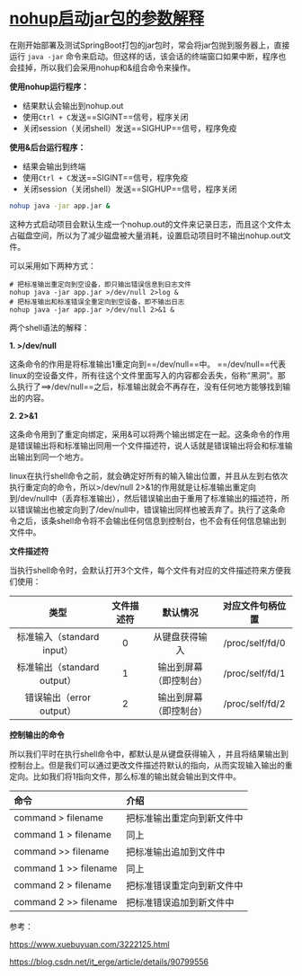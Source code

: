 # [nohup启动jar包的参数解释](https://www.cnblogs.com/zjfjava/p/12563755.html)



在刚开始部署及测试SpringBoot打包的jar包时，常会将jar包抛到服务器上，直接运行 `java -jar` 命令来启动。但这样的话，该会话的终端窗口如果中断，程序也会挂掉，所以我们会采用nohup和&组合命令来操作。

**使用nohup运行程序：**

- 结果默认会输出到nohup.out
- 使用`Ctrl + C`发送==SIGINT==信号，程序关闭
- 关闭session（关闭shell）发送==SIGHUP==信号，程序免疫

**使用&后台运行程序：**

- 结果会输出到终端
- 使用`Ctrl + C`发送==SIGINT==信号，程序免疫
- 关闭session（关闭shell）发送==SIGHUP==信号，程序关闭

```sh
nohup java -jar app.jar &
```

这种方式启动项目会默认生成一个nohup.out的文件来记录日志，而且这个文件太占磁盘空间，所以为了减少磁盘被大量消耗，设置启动项目时不输出nohup.out文件。

可以采用如下两种方式：

```shell
# 把标准输出重定向到空设备，即只输出错误信息到日志文件
nohup java -jar app.jar >/dev/null 2>log & 
# 把标准输出和标准错误全重定向到空设备，即不输出日志
nohup java -jar app.jar >/dev/null 2>&1 & 
```

两个shell语法的解释：

**1.  >/dev/null**

这条命令的作用是将标准输出1重定向到==/dev/null==中。 ==/dev/null==代表linux的空设备文件，所有往这个文件里面写入的内容都会丢失，俗称“黑洞”。那么执行了==>/dev/null==之后，标准输出就会不再存在，没有任何地方能够找到输出的内容。

**2.  2>&1**

这条命令用到了重定向绑定，采用&可以将两个输出绑定在一起。这条命令的作用是错误输出将和标准输出同用一个文件描述符，说人话就是错误输出将会和标准输出输出到同一个地方。

linux在执行shell命令之前，就会确定好所有的输入输出位置，并且从左到右依次执行重定向的命令，所以>/dev/null 2>&1的作用就是让标准输出重定向到/dev/null中（丢弃标准输出），然后错误输出由于重用了标准输出的描述符，所以错误输出也被定向到了/dev/null中，错误输出同样也被丢弃了。执行了这条命令之后，该条shell命令将不会输出任何信息到控制台，也不会有任何信息输出到文件中。

 

**文件描述符**

当执行shell命令时，会默认打开3个文件，每个文件有对应的文件描述符来方便我们使用：

|            类型             | 文件描述符 |        默认情况        | 对应文件句柄位置 |
| :-------------------------: | :--------: | :--------------------: | :--------------: |
| 标准输入（standard input）  |     0      |     从键盘获得输入     | /proc/self/fd/0  |
| 标准输出（standard output） |     1      | 输出到屏幕（即控制台） | /proc/self/fd/1  |
|  错误输出（error output）   |     2      | 输出到屏幕（即控制台） | /proc/self/fd/2  |

**控制输出的命令**

所以我们平时在执行shell命令中，都默认是从键盘获得输入
，并且将结果输出到控制台上。但是我们可以通过更改文件描述符默认的指向，从而实现输入输出的重定向。比如我们将1指向文件，那么标准的输出就会输出到文件中。

| 命令                  | 介绍                       |
| :-------------------- | :------------------------- |
| command > filename    | 把标准输出重定向到新文件中 |
| command 1 > filename  | 同上                       |
| command >> filename   | 把标准输出追加到文件中     |
| command 1 >> filename | 同上                       |
| command 2 > filename  | 把标准错误重定向到新文件中 |
| command 2 >> filename | 把标准错误追加到新文件中   |



参考：

https://www.xuebuyuan.com/3222125.html

https://blog.csdn.net/it_erge/article/details/90799556